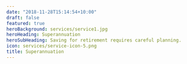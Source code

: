 ```yaml
---
date: "2018-11-28T15:14:54+10:00"
draft: false
featured: true
heroBackground: services/service1.jpg
heroHeading: Superannuation
heroSubHeading: Saving for retirement requires careful planning.
icon: services/service-icon-5.png
title: Superannuation
---
```



